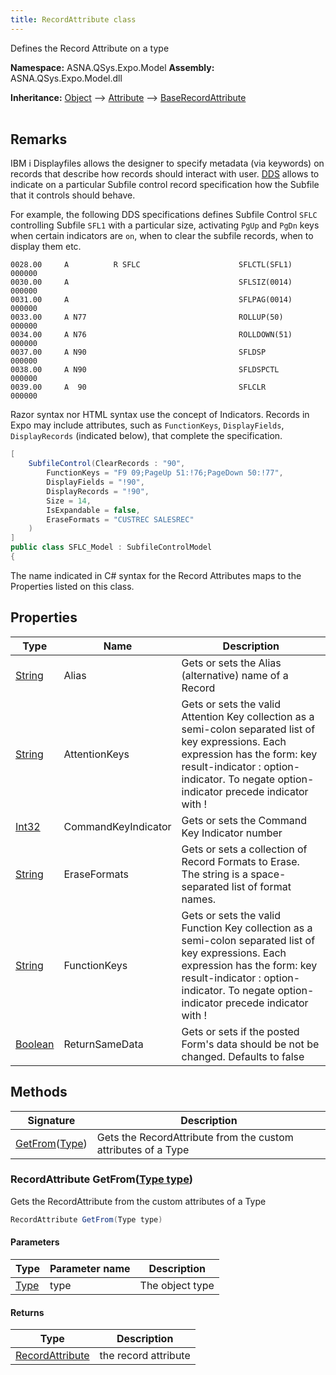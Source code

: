 ```yaml
---
title: RecordAttribute class
---
```


Defines  the Record Attribute on a type

**Namespace:** ASNA.QSys.Expo.Model
**Assembly:** ASNA.QSys.Expo.Model.dll

**Inheritance:** [Object](https://docs.microsoft.com/en-us/dotnet/api/system.object) --> [Attribute](https://docs.microsoft.com/en-us/dotnet/api/system.attribute) --> [BaseRecordAttribute](/reference/expo/qsys-expo-model/base-record-attribute.html)
<br>
<br>

## Remarks

IBM i Displayfiles allows the designer to specify metadata (via keywords) on records that describe how records should interact with user. [DDS](https://www.ibm.com/docs/en/i/7.1?topic=80-sflctl-subfile-control-keyword-display-files) allows to indicate on a particular Subfile control record specification how the Subfile that it controls should behave. 

For example, the following DDS specifications defines Subfile Control `SFLC` controlling Subfile `SFL1` with a particular size, activating `PgUp` and `PgDn` keys when certain indicators are `on`, when to clear the subfile records, when to display them etc.

```
0028.00     A          R SFLC                      SFLCTL(SFL1)                        000000
0030.00     A                                      SFLSIZ(0014)                        000000
0031.00     A                                      SFLPAG(0014)                        000000
0033.00     A N77                                  ROLLUP(50)                          000000
0034.00     A N76                                  ROLLDOWN(51)                        000000
0037.00     A N90                                  SFLDSP                              000000
0038.00     A N90                                  SFLDSPCTL                           000000
0039.00     A  90                                  SFLCLR                              000000
```

Razor syntax nor HTML syntax use the concept of Indicators. Records in Expo may include attributes, such as `FunctionKeys`, `DisplayFields`, `DisplayRecords` (indicated below), that complete the specification.

```cs
[
    SubfileControl(ClearRecords : "90",
        FunctionKeys = "F9 09;PageUp 51:!76;PageDown 50:!77",
        DisplayFields = "!90",
        DisplayRecords = "!90",
        Size = 14,
        IsExpandable = false,
        EraseFormats = "CUSTREC SALESREC"
    )
]
public class SFLC_Model : SubfileControlModel
{
```

The name indicated in C# syntax for the Record Attributes maps to the Properties listed on this class.

## Properties

| Type | Name | Description
| --- | --- | --- 
| [String](https://learn.microsoft.com/en-us/dotnet/api/system.string?view=net-8.0) | Alias | Gets or sets the Alias (alternative) name of a Record |
| [String](https://learn.microsoft.com/en-us/dotnet/api/system.string?view=net-8.0) | AttentionKeys | Gets or sets the valid Attention Key collection as a semi-colon separated list of key expressions. Each expression has the form: key result-indicator : option-indicator. To negate option-indicator precede indicator with ! |
| [Int32](https://learn.microsoft.com/en-us/dotnet/csharp/language-reference/builtin-types/integral-numeric-types) | CommandKeyIndicator | Gets or sets the Command Key Indicator number |
| [String](https://learn.microsoft.com/en-us/dotnet/api/system.string?view=net-8.0) | EraseFormats | Gets or sets a collection of Record Formats to Erase. The string is a space-separated list of format names. |
| [String](https://learn.microsoft.com/en-us/dotnet/api/system.string?view=net-8.0) | FunctionKeys | Gets or sets the valid Function Key collection as a semi-colon separated list of key expressions. Each expression has the form: key result-indicator : option-indicator. To negate option-indicator precede indicator with ! |
| [Boolean](https://docs.microsoft.com/en-us/dotnet/api/system.boolean) | ReturnSameData | Gets or sets if the posted Form's data should be not be changed. Defaults to false |

## Methods

| Signature | Description |
| --- | --- |
| [GetFrom](#recordattribute-getfromtype-type)([Type](https://docs.microsoft.com/en-us/dotnet/api/system.type)) | Gets the RecordAttribute from the custom attributes of a Type

### RecordAttribute GetFrom([Type type](https://docs.microsoft.com/en-us/dotnet/api/system.type))

Gets the RecordAttribute from the custom attributes of a Type

```cs
RecordAttribute GetFrom(Type type)
```

#### Parameters

| Type | Parameter name | Description
| --- | --- | ---
| [Type](https://docs.microsoft.com/en-us/dotnet/api/system.type) | type | The object type

#### Returns

| Type | Description
| --- | ---
| [RecordAttribute](/reference/expo/qsys-expo-model/record-attribute.html) | the record attribute
